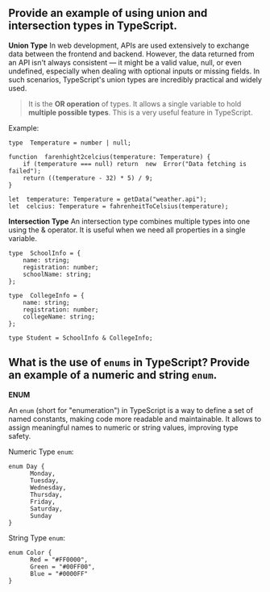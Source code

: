 ## Provide an example of using  **union**  and  **intersection**  types in TypeScript.

**Union Type**
In web development, APIs are used extensively to exchange data between the frontend and backend. However, the data returned from an API isn't always consistent — it might be a valid value, null, or even undefined, especially when dealing with optional inputs or missing fields. In such scenarios, TypeScript's union types are incredibly practical and widely used.

>It is the **OR operation** of types. It allows a single variable to hold **multiple possible types**. This is a very useful feature in TypeScript.

Example: 

	type  Temperature = number | null;

	function  farenhight2celcius(temperature: Temperature) {
		if (temperature === null) return  new  Error("Data fetching is failed");
		return ((temperature - 32) * 5) / 9;
	}

	let  temperature: Temperature = getData("weather.api");
	let  celcius: Temperature = fahrenheitToCelsius(temperature);

**Intersection Type**
An intersection type combines multiple types into one using the & operator. It is useful when we need all properties in a single variable.

    type  SchoolInfo = {
		name: string;
		registration: number;
		schoolName: string;
	};

	type  CollegeInfo = {
		name: string;
		registration: number;
		collegeName: string;
	};

	type Student = SchoolInfo & CollegeInfo;


 



## What is the use of `enums` in TypeScript? Provide an example of a numeric and string `enum`.

**ENUM**

An `enum` (short for "enumeration") in TypeScript is a way to define a set of named constants, making code more readable and maintainable. It allows to assign meaningful names to numeric or string values, improving type safety.

Numeric Type `enum`:

    enum Day {
	      Monday,
	      Tuesday,
	      Wednesday,
	      Thursday,
	      Friday,
	      Saturday,
	      Sunday
    }

String Type `enum`:

    enum Color {
    	  Red = "#FF0000",
    	  Green = "#00FF00",
    	  Blue = "#0000FF"
    }
